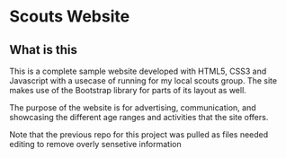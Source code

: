# Scouts Website

## What is this
This is a complete sample website developed with HTML5, CSS3 and Javascript with a usecase of running for my local scouts group. The site makes use of the Bootstrap library for parts of its layout as well. 

The purpose of the website is for advertising, communication, and showcasing the different age ranges and activities that the site offers. 

Note that the previous repo for this project was pulled as files needed editing to remove overly sensetive information
